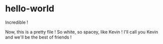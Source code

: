 # hello-world
Incredible !

Now, this is a pretty file ! So white, so spacey, like Kevin ! I'll call you Kevin and we'll be the best of friends !
